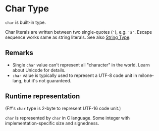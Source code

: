 # Char Type

`char` is built-in type.

Char literals are written between two single-quotes (`'`), e.g. `'a'`. Escape sequence works same as string literals. See also [String Type](./string_type.md).

## Remarks

- Single `char` value can't represent all "character" in the world. Learn about Unicode for details.
- `char` value is typically used to represent a UTF-8 code unit in milone-lang, but it's not guaranteed.

## Runtime representation

(F#'s `char` type is 2-byte to represent UTF-16 code unit.)

`char` is represented by `char` in C language. Some integer with implementation-specific size and signedness.
